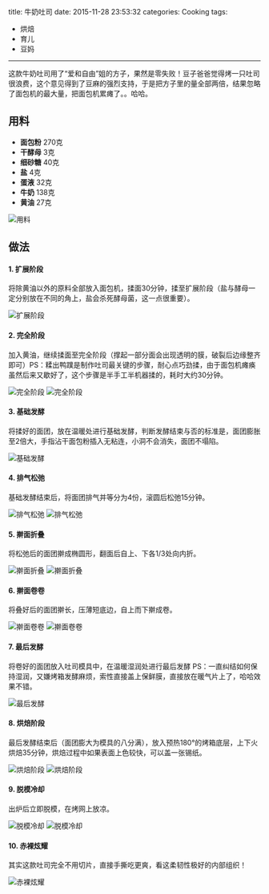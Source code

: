 title: 牛奶吐司
date: 2015-11-28 23:53:32
categories: Cooking
tags:
 - 烘焙
 - 育儿
 - 豆妈
---

这款牛奶吐司用了“爱和自由”姐的方子，果然是零失败！豆子爸爸觉得烤一只吐司很浪费，这个意见得到了豆麻的强烈支持，于是把方子里的量全部两倍，结果忽略了面包机的最大量，把面包机累瘫了。。哈哈。

## 用料

* **面包粉** 270克
* **干酵母** 3克
* **细砂糖** 40克
* **盐** 4克
* **蛋液** 32克
* **牛奶** 138克
* **黄油** 27克

![用料](p944.jpg)

## 做法

#### 1. 扩展阶段

将除黄油以外的原料全部放入面包机，揉面30分钟，揉至扩展阶段（盐与酵母一定分别放在不同的角上，盐会杀死酵母菌，这一点很重要）。

![扩展阶段](p945.jpg)

#### 2. 完全阶段

加入黄油，继续揉面至完全阶段（撑起一部分面会出现透明的膜，破裂后边缘整齐即可）PS：糅出鸭蹼是制作吐司最关键的步骤，耐心点巧劲揉，由于面包机瘫痪虽然后来又歇好了，这个步骤是半手工半机器揉的，耗时大约30分钟。

![完全阶段](p946.jpg)
![完全阶段](p950.jpg)

#### 3. 基础发酵

将揉好的面团，放在温暖处进行基础发酵，判断发酵结束与否的标准是，面团膨胀至2倍大，手指沾干面包粉插入无粘连，小洞不会消失，面团不塌陷。

![基础发酵](p952.jpg)

#### 4. 排气松弛

基础发酵结束后，将面团排气并等分为4份，滚圆后松弛15分钟。

![排气松弛](p953.jpg)
![排气松弛](p954.jpg)

#### 5. 擀面折叠

将松弛后的面团擀成椭圆形，翻面后自上、下各1/3处向内折。

![擀面折叠](p955.jpg)
![擀面折叠](p957.jpg)

#### 6. 擀面卷卷

将叠好后的面团擀长，压薄短底边，自上而下擀成卷。

![擀面卷卷](p958.jpg)
![擀面卷卷](p959.jpg)

#### 7. 最后发酵

将卷好的面团放入吐司模具中，在温暖湿润处进行最后发酵 PS：一直纠结如何保持湿润，又嫌烤箱发酵麻烦，索性直接盖上保鲜膜，直接放在暖气片上了，哈哈效果不错。

![最后发酵](p960.jpg)

#### 8. 烘焙阶段

最后发酵结束后（面团膨大为模具的八分满），放入预热180°的烤箱底层，上下火烘焙35分钟，烘焙过程中如果表面上色较快，可以盖一张锡纸。

![烘焙阶段](p961.jpg)
![烘焙阶段](p962.jpg)

#### 9. 脱模冷却

出炉后立即脱模，在烤网上放凉。

![脱模冷却](p963.jpg)
![脱模冷却](p967.jpg)

#### 10. 赤裸炫耀

其实这款吐司完全不用切片，直接手撕吃更爽，看这柔韧性极好的内部组织！

![赤裸炫耀](p965.jpg)
